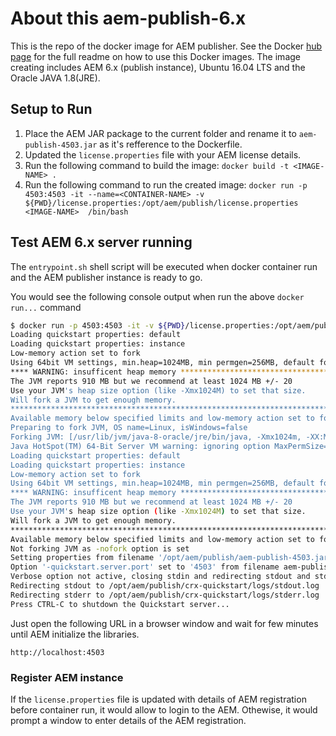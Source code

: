# About this aem-publish-6.x
This is the repo of the docker image for AEM publisher. See the Docker [hub page]() for the full readme on  how to use this Docker images.
The image creating includes AEM 6.x (publish instance), Ubuntu 16.04 LTS and the Oracle JAVA 1.8(JRE).

## Setup to Run
1. Place the AEM JAR package to the current folder and rename it to `aem-publish-4503.jar` as it's refference to the Dockerfile.
2. Updated the `license.properties` file with your AEM license details.
3. Run the following command to build the image:
`docker build -t <IMAGE-NAME> .`
4. Run the following command to run the created image:
`docker run -p 4503:4503 -it --name=<CONTAINER-NAME> -v ${PWD}/license.properties:/opt/aem/publish/license.properties <IMAGE-NAME>  /bin/bash`

## Test AEM 6.x server running

The `entrypoint.sh` shell script will be executed when docker container run and the AEM publisher instance is ready to go.

You would see the following console output when run the above ```docker run...``` command

```bash
$ docker run -p 4503:4503 -it -v ${PWD}/license.properties:/opt/aem/publish/license.properties aem-publish /bin/bash
Loading quickstart properties: default
Loading quickstart properties: instance
Low-memory action set to fork
Using 64bit VM settings, min.heap=1024MB, min permgen=256MB, default fork arguments=[-Xmx1024m, -XX:MaxPermSize=256m]
**** WARNING: insufficent heap memory ******************************************
The JVM reports 910 MB but we recommend at least 1024 MB +/- 20
Use your JVM's heap size option (like -Xmx1024M) to set that size.
Will fork a JVM to get enough memory.
********************************************************************************
Available memory below specified limits and low-memory action set to fork, will fork to get enough memory
Preparing to fork JVM, OS name=Linux, isWindows=false
Forking JVM: [/usr/lib/jvm/java-8-oracle/jre/bin/java, -Xmx1024m, -XX:MaxPermSize=256m, -jar, /opt/aem/publish/aem-publish-4503.jar, -nofork, -pt, CHILD, -nobrowser]
Java HotSpot(TM) 64-Bit Server VM warning: ignoring option MaxPermSize=256m; support was removed in 8.0
Loading quickstart properties: default
Loading quickstart properties: instance
Low-memory action set to fork
Using 64bit VM settings, min.heap=1024MB, min permgen=256MB, default fork arguments=[-Xmx1024m, -XX:MaxPermSize=256m]
**** WARNING: insufficent heap memory ******************************************
The JVM reports 910 MB but we recommend at least 1024 MB +/- 20
Use your JVM's heap size option (like -Xmx1024M) to set that size.
Will fork a JVM to get enough memory.
********************************************************************************
Available memory below specified limits and low-memory action set to fork, will fork to get enough memory
Not forking JVM as -nofork option is set
Setting properties from filename '/opt/aem/publish/aem-publish-4503.jar'
Option '-quickstart.server.port' set to '4503' from filename aem-publish-4503.jar
Verbose option not active, closing stdin and redirecting stdout and stderr
Redirecting stdout to /opt/aem/publish/crx-quickstart/logs/stdout.log
Redirecting stderr to /opt/aem/publish/crx-quickstart/logs/stderr.log
Press CTRL-C to shutdown the Quickstart server...
```

Just open the following URL in a browser window and wait for few minutes until AEM initialize the libraries. 
```
http://localhost:4503
```

### Register AEM instance
If the ```license.properties``` file is updated with details of AEM registration before container run, it would allow to login to the AEM. Othewise, it would prompt a window to enter details of the AEM registration.
